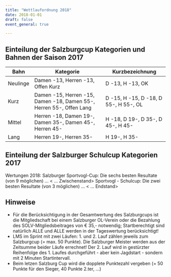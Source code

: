 ```yaml
---
title: "Wettlaufordnung 2018"
date: 2018-01-01
draft: false
event_general: true

---
```


## Einteilung der Salzburgcup Kategorien und Bahnen der Saison 2017

Bahn | Kategorie | Kurzbezeichnung
--- | --- | ---
Neulinge | Damen -13, Herren -13, Offen Kurz | D -13, H -13, OK
Kurz | Damen -15, Herren -15, Damen -18, Damen 55-, Herren 55-, Offen Lang | D -15, H -15, D -18, D 55-, H 55-, OL
Mittel | Herren -18, Damen 19-, Damen 35-, Damen 45-, Herren 45- | H -18, D 19-, D 35-, D 45-, H 45-
Lang | Herren 19-, Herren 35- | H 19-, H 35-

## Einteilung der Salzburger Schulcup Kategorien 2017

Wertungen 2018:
Salzburger Sportvogl-Cup: Die sechs besten Resultate (von 9 möglichen) ... < ... Zwischenstand>
Sportvogl - Schulcup: Die zwei besten Resultate (von 3 möglichen) ... < ... Endstand>

## Hinweise

- Für die Berücksichtigung in der Gesamtwertung des Salzburgcups ist die Mitgliedschaft bei einem Salzburger OL-Verein oder die Bezahlung des SOLV-Mitgliedsbeitrages von € 35,- notwendig; Startberechtigt sind natürlich ALLE und ALLE werden in der Tageswertung berücksichtigt!
- LMS im Sprint mit zwei Läufen: 1. und 2. Lauf zählen jeweils zum Salzburgcup (= max. 50 Punkte). Die Salzburger Meister werden aus der Zeitsumme beider Läufe errechnet! Der 2. Lauf wird in gestürzter Reihenfolge des 1. Laufes durchgeführt - aber kein Jagdstart - sondern mit 2 Minuten Startintervall.
- Beim letzen Salzburg Cup wird die dopplete Punktezahl vergeben (= 50 Punkte für den Sieger, 40 Punkte 2.ter, ...)
